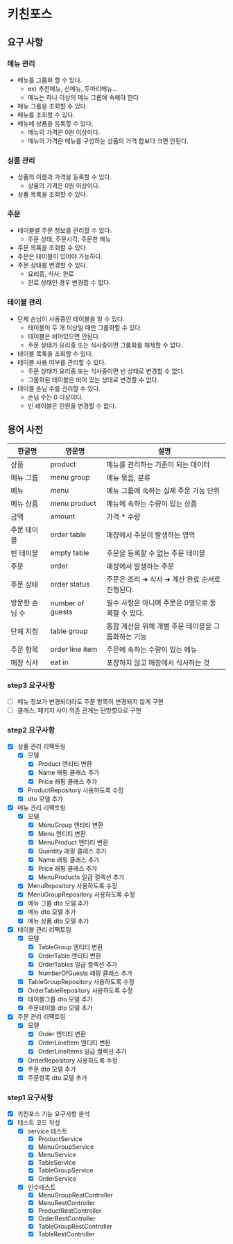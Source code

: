# 키친포스

## 요구 사항

### 메뉴 관리
- 메뉴를 그룹화 할 수 있다. 
  - ex) 추천메뉴, 신메뉴, 두마리메뉴...
  - 메뉴는 하나 이상의 메뉴 그룹에 속해야 한다
- 메뉴 그룹을 조회할 수 있다.
- 메뉴를 조회할 수 있다.
- 메뉴에 상품을 등록할 수 있다.
  - 메뉴의 가격은 0원 이상이다.
  - 메뉴의 가격은 메뉴를 구성하는 상품의 가격 합보다 크면 안된다.

### 상품 관리
- 상품의 이름과 가격을 등록할 수 있다.
  - 상품의 가격은 0원 이상이다.
- 상품 목록을 조회할 수 있다.

### 주문
- 테이블별 주문 정보를 관리할 수 있다.
  - 주문 상태, 주문시각, 주문한 메뉴
- 주문 목록을 조회할 수 있다.
- 주문은 테이블이 있어야 가능하다.
- 주문 상태를 변경할 수 있다.
  - 요리중, 식사, 완료
  - 완료 상태인 경우 변경할 수 없다.

### 테이블 관리
- 단체 손님이 사용중인 테이블을 알 수 있다.
  - 테이블이 두 개 이상일 때만 그룹화할 수 있다.
  - 테이블은 비어있으면 안된다.
  - 주문 상태가 요리중 또는 식사중이면 그룹화를 해제할 수 없다.
- 테이블 목록을 조회할 수 있다.
- 테이블 사용 여부를 관리할 수 있다.
  - 주문 상태가 요리중 또는 식사중이면 빈 상태로 변경할 수 없다.
  - 그룹화된 테이블은 비어 있는 상태로 변경할 수 없다.
- 테이블 손님 수를 관리할 수 있다.
  - 손님 수는 0 이상이다.
  - 빈 테이블은 인원을 변경할 수 없다.

## 용어 사전

| 한글명 | 영문명 | 설명 |
| --- | --- | --- |
| 상품 | product | 메뉴를 관리하는 기준이 되는 데이터 |
| 메뉴 그룹 | menu group | 메뉴 묶음, 분류 |
| 메뉴 | menu | 메뉴 그룹에 속하는 실제 주문 가능 단위 |
| 메뉴 상품 | menu product | 메뉴에 속하는 수량이 있는 상품 |
| 금액 | amount | 가격 * 수량 |
| 주문 테이블 | order table | 매장에서 주문이 발생하는 영역 |
| 빈 테이블 | empty table | 주문을 등록할 수 없는 주문 테이블 |
| 주문 | order | 매장에서 발생하는 주문 |
| 주문 상태 | order status | 주문은 조리 ➜ 식사 ➜ 계산 완료 순서로 진행된다. |
| 방문한 손님 수 | number of guests | 필수 사항은 아니며 주문은 0명으로 등록할 수 있다. |
| 단체 지정 | table group | 통합 계산을 위해 개별 주문 테이블을 그룹화하는 기능 |
| 주문 항목 | order line item | 주문에 속하는 수량이 있는 메뉴 |
| 매장 식사 | eat in | 포장하지 않고 매장에서 식사하는 것 |

### step3 요구사항
- [ ] 메뉴 정보가 변경되더라도 주문 항목이 변경되지 않게 구현
- [ ] 클래스, 패키지 사이 의존 관계는 단방향으로 구현

### step2 요구사항

- [X] 상품 관리 리팩토링
  - [X] 모델 
    - [X] Product 엔티티 변환
    - [X] Name 래핑 클래스 추가
    - [X] Price 래핑 클래스 추가
  - [X] ProductRepository 사용하도록 수정
  - [X] dto 모델 추가
- [X] 메뉴 관리 리팩토링
  - [X] 모델
    - [X] MenuGroup 엔티티 변환
    - [X] Menu 엔티티 변환
    - [X] MenuProduct 엔티티 변환
    - [X] Quantity 래핑 클래스 추가
    - [X] Name 래핑 클래스 추가
    - [X] Price 래핑 클래스 추가
    - [X] MenuProducts 일급 컬렉션 추가
  - [X] MenuRepository 사용하도록 수정
  - [X] MenuGroupRepository 사용하도록 수정
  - [X] 메뉴 그룹 dto 모델 추가
  - [X] 메뉴 dto 모델 추가
  - [X] 메뉴 상품 dto 모델 추가
- [X] 테이블 관리 리팩토링
  - [X] 모델
    - [X] TableGroup 엔티티 변환
    - [X] OrderTable 엔티티 변환
    - [X] OrderTables 일급 컬렉션 추가
    - [X] NumberOfGuests 래핑 클래스 추가
  - [X] TableGroupRepository 사용하도록 수정
  - [X] OrderTableRepository 사용하도록 수정
  - [X] 테이블그룹 dto 모델 추가
  - [X] 주문테이블 dto 모델 추가
- [X] 주문 관리 리팩토링
  - [X] 모델
    - [X] Order 엔티티 변환
    - [X] OrderLineItem 엔티티 변환
    - [X] OrderLineItems 일급 컬렉션 추가
  - [X] OrderRepository 사용하도록 수정
  - [X] 주문 dto 모델 추가
  - [X] 주문항목 dto 모델 추가

### step1 요구사항
- [X] 키친포스 기능 요구사항 분석
- [X] 테스트 코드 작성
  - [X] service 테스트
    - [X] ProductService
    - [X] MenuGroupService
    - [X] MenuService
    - [X] TableService
    - [X] TableGroupService
    - [X] OrderService
  - [X] 인수테스트
    - [X] MenuGroupRestController
    - [X] MenuRestController
    - [X] ProductRestController
    - [X] OrderRestController
    - [X] TableGroupRestController
    - [X] TableRestController

